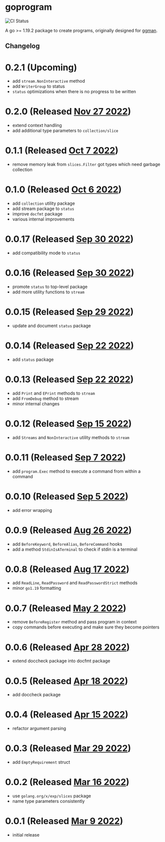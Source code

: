 # goprogram

![CI Status](https://github.com/tkw1536/goprogram/workflows/CI/badge.svg)

A go >= 1.19.2 package to create programs, originally designed for [ggman](https://github.com/tkw1536/ggman).

## Changelog

# 0.2.1 (Upcoming)

- add `stream.NonInteractive` method
- add `WriterGroup` to status
- `status` optimizations when there is no progress to be written

# 0.2.0 (Released [Nov 27 2022](https://github.com/tkw1536/goprogram/releases/tag/v0.2.0))

- extend context handling
- add additional type parameters to `collection/slice`

# 0.1.1 (Released [Oct 7 2022](https://github.com/tkw1536/goprogram/releases/tag/v0.1.1))

- remove memory leak from `slices.Filter` got types which need garbage collection

# 0.1.0 (Released [Oct 6 2022](https://github.com/tkw1536/goprogram/releases/tag/v0.1.0))

- add `collection` utility package
- add stream package to `status`
- improve `docfmt` package
- various internal improvements

# 0.0.17 (Released [Sep 30 2022](https://github.com/tkw1536/goprogram/releases/tag/v0.0.17))

- add compatibility mode to `status`

# 0.0.16 (Released [Sep 30 2022](https://github.com/tkw1536/goprogram/releases/tag/v0.0.16))

- promote `status` to top-level package
- add more utility functions to `stream`

# 0.0.15 (Released [Sep 29 2022](https://github.com/tkw1536/goprogram/releases/tag/v0.0.15))

- update and document `status` package

# 0.0.14 (Released [Sep 22 2022](https://github.com/tkw1536/goprogram/releases/tag/v0.0.14))

- add `status` package

# 0.0.13 (Released [Sep 22 2022](https://github.com/tkw1536/goprogram/releases/tag/v0.0.13))

- add `Print` and `EPrint` methods to `stream`
- add `FromDebug` method to stream
- minor internal changes

# 0.0.12 (Released [Sep 15 2022](https://github.com/tkw1536/goprogram/releases/tag/v0.0.12))

- add `Streams` and `NonInteractive` utility methods to `stream`

# 0.0.11 (Released [Sep 7 2022](https://github.com/tkw1536/goprogram/releases/tag/v0.0.11))

- add `program.Exec` method to execute a command from within a command

# 0.0.10 (Released [Sep 5 2022](https://github.com/tkw1536/goprogram/releases/tag/v0.0.10))

- add error wrapping

# 0.0.9 (Released [Aug 26 2022](https://github.com/tkw1536/goprogram/releases/tag/v0.0.9))

- add `BeforeKeyword`, `BeforeAlias`, `BeforeCommand` hooks
- add a method `StdinIsATerminal` to check if stdin is a terminal

# 0.0.8 (Released [Aug 17 2022](https://github.com/tkw1536/goprogram/releases/tag/v0.0.8))

- add `ReadLine`, `ReadPassword` and `ReadPasswordStrict` methods
- minor `go1.19` formatting

# 0.0.7 (Released [May 2 2022](https://github.com/tkw1536/goprogram/releases/tag/v0.0.7))

- remove `BeforeRegister` method and pass program in context
- copy commands before executing and make sure they become pointers

# 0.0.6 (Released [Apr 28 2022](https://github.com/tkw1536/goprogram/releases/tag/v0.0.6))

- extend doccheck package into docfmt package

# 0.0.5 (Released [Apr 18 2022](https://github.com/tkw1536/goprogram/releases/tag/v0.0.5))

- add doccheck package

# 0.0.4 (Released [Apr 15 2022](https://github.com/tkw1536/goprogram/releases/tag/v0.0.4))

- refactor argument parsing

# 0.0.3 (Released [Mar 29 2022](https://github.com/tkw1536/goprogram/releases/tag/v0.0.3))

- add `EmptyRequirement` struct

# 0.0.2 (Released [Mar 16 2022](https://github.com/tkw1536/goprogram/releases/tag/v0.0.2))

- use `golang.org/x/exp/slices` package
- name type parameters consistently

# 0.0.1 (Released [Mar 9 2022](https://github.com/tkw1536/goprogram/releases/tag/v0.0.1))

- initial release